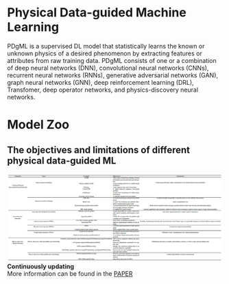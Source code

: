 # Physical Data-guided Machine Learning
PDgML is a supervised DL model that statistically learns the known or unknown physics of a desired phenomenon by extracting features or attributes from raw training data. PDgML consists of one or a combination of deep neural networks (DNN), convolutional neural networks (CNNs), recurrent neural networks (RNNs),  generative adversarial networks (GAN), graph neural networks (GNN), deep reinforcement learning (DRL), Transfomer, deep operator networks, and physics-discovery neural networks. 
# Model Zoo
## The objectives and limitations of different physical data-guided ML
![image](https://github.com/HydroPML/PaML_PDgML/blob/main/Table2.png)  
**Continuously updating**   
More information can be found in the [PAPER](https://arxiv.org/abs/2310.05227)  

